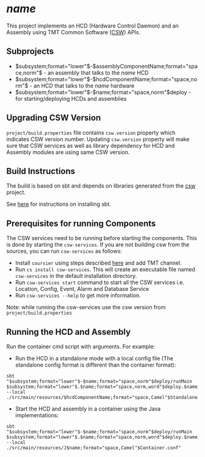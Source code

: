 # $name$

This project implements an HCD (Hardware Control Daemon) and an Assembly using
TMT Common Software ([CSW](https://github.com/tmtsoftware/csw)) APIs.

## Subprojects

* $subsystem;format="lower"$-$assemblyComponentName;format="space,norm"$ - an assembly that talks to the $name$ HCD
* $subsystem;format="lower"$-$hcdComponentName;format="space,norm"$ - an HCD that talks to the $name$ hardware
* $subsystem;format="lower"$-$name;format="space,norm"$deploy - for starting/deploying HCDs and assemblies

## Upgrading CSW Version

`project/build.properties` file contains `csw.version` property which indicates CSW version number.
Updating `csw.version` property will make sure that CSW services as well as library dependency for HCD and Assembly modules are using same CSW version.

## Build Instructions

The build is based on sbt and depends on libraries generated from the
[csw](https://github.com/tmtsoftware/csw) project.

See [here](https://www.scala-sbt.org/1.0/docs/Setup.html) for instructions on installing sbt.

## Prerequisites for running Components

The CSW services need to be running before starting the components.
   This is done by starting the `csw-services`.
   If you are not building csw from the sources, you can run `csw-services` as follows:

- Install `coursier` using steps described [here](https://tmtsoftware.github.io/csw/apps/csinstallation.html) and add TMT channel.
- Run `cs install csw-services`. This will create an executable file named `csw-services` in the default installation directory.
- Run `csw-services start` command to start all the CSW services i.e. Location, Config, Event, Alarm and Database Service
- Run `csw-services --help` to get more information.

Note: while running the csw-services use the csw version from `project/build.properties`

## Running the HCD and Assembly

Run the container cmd script with arguments. For example:

* Run the HCD in a standalone mode with a local config file (The standalone config format is different than the container format):

```
sbt "$subsystem;format="lower"$-$name;format="space,norm"$deploy/runMain $subsystem;format="lower"$.$name;format="space,norm,word"$deploy.$name;format="space,Camel"$ContainerCmdApp --local ./src/main/resources/$hcdComponentName;format="space,Camel"$Standalone.conf"
```

* Start the HCD and assembly in a container using the Java implementations:

```
sbt "$subsystem;format="lower"$-$name;format="space,norm"$deploy/runMain $subsystem;format="lower"$.$name;format="space,norm,word"$deploy.$name;format="space,Camel"$ContainerCmdApp --local ./src/main/resources/J$name;format="space,Camel"$Container.conf"
```
